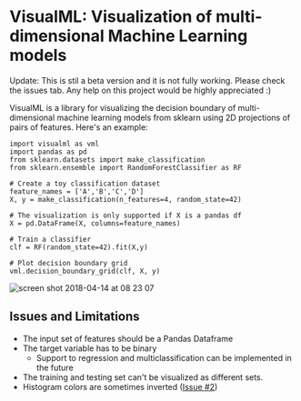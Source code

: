 # VisualML: Visualization of multi-dimensional Machine Learning models

Update: This is stil a beta version and it is not fully working. Please check the issues tab. Any help on this project would be highly appreciated :)

VisualML is a library for visualizing the decision boundary of multi-dimensional machine learning models from sklearn using 2D projections of pairs of features. Here's an example:

```
import visualml as vml
import pandas as pd
from sklearn.datasets import make_classification
from sklearn.ensemble import RandomForestClassifier as RF

# Create a toy classification dataset
feature_names = ['A','B','C','D']
X, y = make_classification(n_features=4, random_state=42)

# The visualization is only supported if X is a pandas df
X = pd.DataFrame(X, columns=feature_names)

# Train a classifier
clf = RF(random_state=42).fit(X,y) 

# Plot decision boundary grid
vml.decision_boundary_grid(clf, X, y)
```

![screen shot 2018-04-14 at 08 23 07](https://user-images.githubusercontent.com/5733246/38765430-f2599e5e-3fc9-11e8-9b26-8f783d35fece.png)

## Issues and Limitations

- The input set of features should be a Pandas Dataframe
- The target variable has to be binary
    - Support to regression and multiclassification can be implemented in the future
- The training and testing set can't be visualized as different sets.
- Histogram colors are sometimes inverted ([Issue #2](https://github.com/WittmannF/visual-ml/issues/2))

